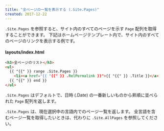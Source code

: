 ```yaml
---
title: "全ページの一覧を表示する (.Site.Pages)"
created: 2017-12-22
---
```


`.Site.Pages` を参照すると、サイト内のすべてのページを示す `Page` 配列を取得することができます。
下記はホームページテンプレート内で、サイト内のすべてのページのリンクを表示する例です。

#### layouts/index.html

~~~ html
<h3>全ページのリスト</h3>
<ul>
  {{ "{{" }} range .Site.Pages }}
    <li><a href="{{ "{{" }} .RelPermalink }}">{{ "{{" }} .Title }}</a>
  {{ "{{" }} end }}
</ul>
~~~

`.Site.Pages` はデフォルトで、日時 (.Date) の一番新しいものから昇順に並べられた `Page` 配列を返します。

<div class="note">
<code>.Site.Pages</code> は、現在選択中の言語内でのページ一覧を返します。
全言語を含むページ一覧を取得したいときは、代わりに <code>.Site.AllPages</code> を参照してください。
</div>

